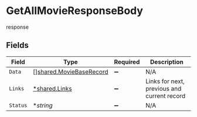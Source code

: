 # GetAllMovieResponseBody

response


## Fields

| Field                                                              | Type                                                               | Required                                                           | Description                                                        |
| ------------------------------------------------------------------ | ------------------------------------------------------------------ | ------------------------------------------------------------------ | ------------------------------------------------------------------ |
| `Data`                                                             | [][shared.MovieBaseRecord](../../models/shared/moviebaserecord.md) | :heavy_minus_sign:                                                 | N/A                                                                |
| `Links`                                                            | [*shared.Links](../../models/shared/links.md)                      | :heavy_minus_sign:                                                 | Links for next, previous and current record                        |
| `Status`                                                           | **string*                                                          | :heavy_minus_sign:                                                 | N/A                                                                |